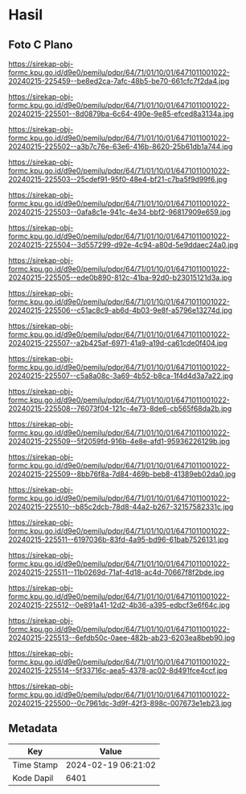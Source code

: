 # Hasil

## Foto C Plano

https://sirekap-obj-formc.kpu.go.id/d9e0/pemilu/pdpr/64/71/01/10/01/6471011001022-20240215-225459--be8ed2ca-7afc-48b5-be70-661cfc7f2da4.jpg

https://sirekap-obj-formc.kpu.go.id/d9e0/pemilu/pdpr/64/71/01/10/01/6471011001022-20240215-225501--8d0879ba-6c64-490e-9e85-efced8a3134a.jpg

https://sirekap-obj-formc.kpu.go.id/d9e0/pemilu/pdpr/64/71/01/10/01/6471011001022-20240215-225502--a3b7c76e-63e6-416b-8620-25b61db1a744.jpg

https://sirekap-obj-formc.kpu.go.id/d9e0/pemilu/pdpr/64/71/01/10/01/6471011001022-20240215-225503--25cdef91-95f0-48e4-bf21-c7ba5f9d99f6.jpg

https://sirekap-obj-formc.kpu.go.id/d9e0/pemilu/pdpr/64/71/01/10/01/6471011001022-20240215-225503--0afa8c1e-941c-4e34-bbf2-96817909e659.jpg

https://sirekap-obj-formc.kpu.go.id/d9e0/pemilu/pdpr/64/71/01/10/01/6471011001022-20240215-225504--3d557299-d92e-4c94-a80d-5e9ddaec24a0.jpg

https://sirekap-obj-formc.kpu.go.id/d9e0/pemilu/pdpr/64/71/01/10/01/6471011001022-20240215-225505--ede0b890-812c-41ba-92d0-b23015121d3a.jpg

https://sirekap-obj-formc.kpu.go.id/d9e0/pemilu/pdpr/64/71/01/10/01/6471011001022-20240215-225506--c51ac8c9-ab6d-4b03-9e8f-a5796e13274d.jpg

https://sirekap-obj-formc.kpu.go.id/d9e0/pemilu/pdpr/64/71/01/10/01/6471011001022-20240215-225507--a2b425af-6971-41a9-a19d-ca61cde0f404.jpg

https://sirekap-obj-formc.kpu.go.id/d9e0/pemilu/pdpr/64/71/01/10/01/6471011001022-20240215-225507--c5a8a08c-3a69-4b52-b8ca-1f4d4d3a7a22.jpg

https://sirekap-obj-formc.kpu.go.id/d9e0/pemilu/pdpr/64/71/01/10/01/6471011001022-20240215-225508--76073f04-121c-4e73-8de6-cb565f68da2b.jpg

https://sirekap-obj-formc.kpu.go.id/d9e0/pemilu/pdpr/64/71/01/10/01/6471011001022-20240215-225509--5f2059fd-916b-4e8e-afd1-95936226129b.jpg

https://sirekap-obj-formc.kpu.go.id/d9e0/pemilu/pdpr/64/71/01/10/01/6471011001022-20240215-225509--8bb76f8a-7d84-469b-beb8-41389eb02da0.jpg

https://sirekap-obj-formc.kpu.go.id/d9e0/pemilu/pdpr/64/71/01/10/01/6471011001022-20240215-225510--b85c2dcb-78d8-44a2-b267-32157582331c.jpg

https://sirekap-obj-formc.kpu.go.id/d9e0/pemilu/pdpr/64/71/01/10/01/6471011001022-20240215-225511--6197036b-83fd-4a95-bd96-61bab7526131.jpg

https://sirekap-obj-formc.kpu.go.id/d9e0/pemilu/pdpr/64/71/01/10/01/6471011001022-20240215-225511--11b0269d-71af-4d18-ac4d-70667f8f2bde.jpg

https://sirekap-obj-formc.kpu.go.id/d9e0/pemilu/pdpr/64/71/01/10/01/6471011001022-20240215-225512--0e891a41-12d2-4b36-a395-edbcf3e6f64c.jpg

https://sirekap-obj-formc.kpu.go.id/d9e0/pemilu/pdpr/64/71/01/10/01/6471011001022-20240215-225513--6efdb50c-0aee-482b-ab23-6203ea8beb90.jpg

https://sirekap-obj-formc.kpu.go.id/d9e0/pemilu/pdpr/64/71/01/10/01/6471011001022-20240215-225514--5f33716c-aea5-4378-ac02-8d491fce4ccf.jpg

https://sirekap-obj-formc.kpu.go.id/d9e0/pemilu/pdpr/64/71/01/10/01/6471011001022-20240215-225500--0c7961dc-3d9f-42f3-898c-007673e1eb23.jpg


## Metadata

| Key        | Value               |
| ---------- | ------------------- |
| Time Stamp | 2024-02-19 06:21:02 |
| Kode Dapil | 6401                |



